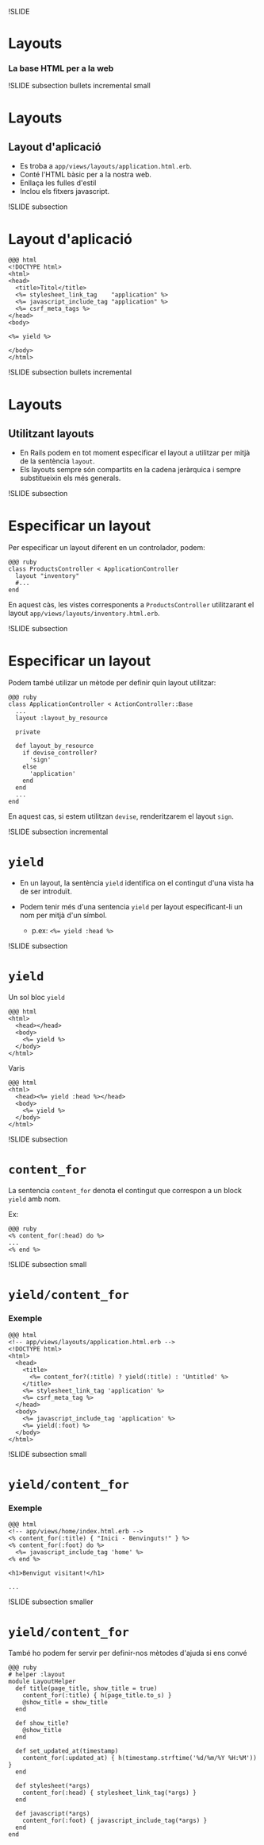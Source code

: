 !SLIDE
# Layouts
### La base HTML per a la web

!SLIDE subsection bullets incremental small
# Layouts
## Layout d'aplicació

* Es troba a `app/views/layouts/application.html.erb`.
* Conté l'HTML bàsic per a la nostra web.
* Enllaça les fulles d'estil
* Inclou els fitxers javascript.

!SLIDE subsection
# Layout d'aplicació

    @@@ html
    <!DOCTYPE html>
    <html>
    <head>
      <title>Titol</title>
      <%= stylesheet_link_tag    "application" %>
      <%= javascript_include_tag "application" %>
      <%= csrf_meta_tags %>
    </head>
    <body>

    <%= yield %>

    </body>
    </html>

!SLIDE subsection bullets incremental
# Layouts
## Utilitzant layouts

* En Rails podem en tot moment especificar el layout a utilitzar per mitjà
de la sentència `layout`.
* Els layouts sempre són compartits en la cadena jeràrquica i sempre
substitueixin els més generals.

!SLIDE subsection
# Especificar un layout

Per especificar un layout diferent en un controlador, podem:

    @@@ ruby
    class ProductsController < ApplicationController
      layout "inventory"
      #...
    end

En aquest càs, les vistes corresponents a `ProductsController` utilitzarant
el layout `app/views/layouts/inventory.html.erb`.

!SLIDE subsection
# Especificar un layout

Podem també utilizar un mètode per definir quin layout utilitzar:

    @@@ ruby
    class ApplicationController < ActionController::Base
      ...
      layout :layout_by_resource

      private

      def layout_by_resource
        if devise_controller?
          'sign'
        else
          'application'
        end
      end
      ...
    end

En aquest cas, si estem utilitzan `devise`, renderitzarem el layout `sign`.

!SLIDE subsection incremental
# `yield`

* En un layout, la sentència `yield` identifica on el contingut d'una vista
ha de ser introduït.

* Podem tenir més d'una sentencia `yield` per layout especificant-li un nom per
mitjà d'un símbol.
  * p.ex: `<%= yield :head %>`

!SLIDE subsection
# `yield`

Un sol bloc `yield`

    @@@ html
    <html>
      <head></head>
      <body>
        <%= yield %>
      </body>
    </html>

Varis

    @@@ html
    <html>
      <head><%= yield :head %></head>
      <body>
        <%= yield %>
      </body>
    </html>

!SLIDE subsection
# `content_for`

La sentencia `content_for` denota el contingut que correspon a un block `yield`
amb nom.

Ex:

    @@@ ruby
    <% content_for(:head) do %>
    ...
    <% end %>

!SLIDE subsection small
# `yield/content_for`
### Exemple

    @@@ html
    <!-- app/views/layouts/application.html.erb -->
    <!DOCTYPE html>
    <html>
      <head>
        <title>
          <%= content_for?(:title) ? yield(:title) : 'Untitled' %>
        </title>
        <%= stylesheet_link_tag 'application' %>
        <%= csrf_meta_tag %>
      </head>
      <body>
        <%= javascript_include_tag 'application' %>
        <%= yield(:foot) %>
      </body>
    </html>

!SLIDE subsection small
# `yield/content_for`
### Exemple

    @@@ html
    <!-- app/views/home/index.html.erb -->
    <% content_for(:title) { "Inici - Benvinguts!" } %>
    <% content_for(:foot) do %>
      <%= javascript_include_tag 'home' %>
    <% end %>

    <h1>Benvigut visitant!</h1>

    ...

!SLIDE subsection smaller
# `yield/content_for`

També ho podem fer servir per definir-nos mètodes d'ajuda si ens convé

    @@@ ruby
    # helper :layout
    module LayoutHelper
      def title(page_title, show_title = true)
        content_for(:title) { h(page_title.to_s) }
        @show_title = show_title
      end

      def show_title?
        @show_title
      end

      def set_updated_at(timestamp)
        content_for(:updated_at) { h(timestamp.strftime('%d/%m/%Y %H:%M')) }
      end

      def stylesheet(*args)
        content_for(:head) { stylesheet_link_tag(*args) }
      end

      def javascript(*args)
        content_for(:foot) { javascript_include_tag(*args) }
      end
    end
